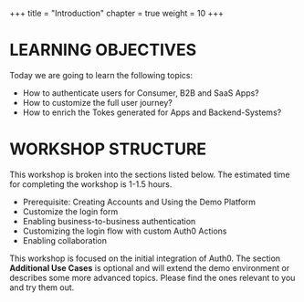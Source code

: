 +++
title = "Introduction"
chapter = true
weight = 10
+++

# LEARNING OBJECTIVES
Today we are going to learn the following topics:

- How to authenticate users for Consumer, B2B and SaaS Apps?
- How to customize the full user journey?
- How to enrich the Tokes generated for Apps and Backend-Systems?

# WORKSHOP STRUCTURE
This workshop is broken into the sections listed below. The estimated time for completing the workshop is 1-1.5 hours.

- Prerequisite: Creating Accounts and Using the Demo Platform
- Customize the login form
- Enabling business-to-business authentication
- Customizing the login flow with custom Auth0 Actions
- Enabling collaboration

This workshop is focused on the initial integration of Auth0. The section **Additional Use Cases** is optional and will extend the demo environment or describes some more advanced topics. Please find the ones relevant to you and try them out.